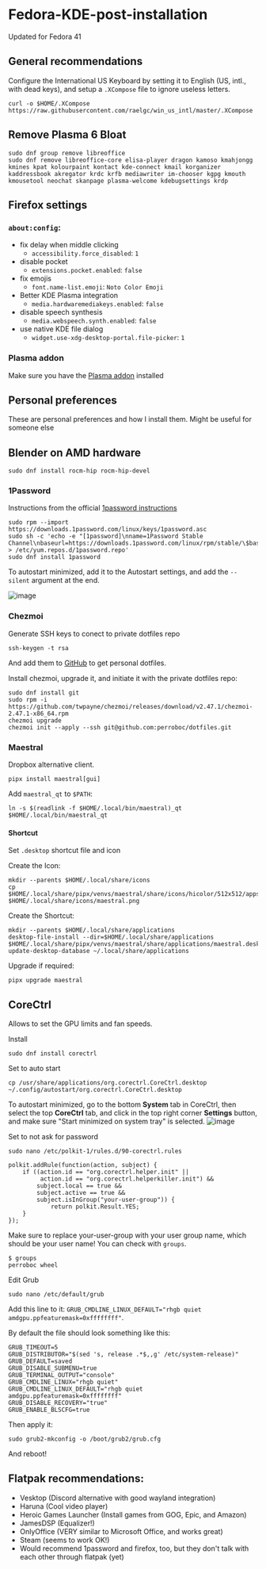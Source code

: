 # Fedora-KDE-post-installation

Updated for Fedora 41

## General recommendations

Configure the International US Keyboard by setting it to English (US, intl., with dead keys), and setup a `.XCompose` file to ignore useless letters.

```
curl -o $HOME/.XCompose https://raw.githubusercontent.com/raelgc/win_us_intl/master/.XCompose
```

## Remove Plasma 6 Bloat

```
sudo dnf group remove libreoffice
sudo dnf remove libreoffice-core elisa-player dragon kamoso kmahjongg kmines kpat kolourpaint kontact kde-connect kmail korganizer kaddressbook akregator krdc krfb mediawriter im-chooser kgpg kmouth kmousetool neochat skanpage plasma-welcome kdebugsettings krdp
```

## Firefox settings

### `about:config`:

- fix delay when middle clicking
  - `accessibility.force_disabled`: `1`
- disable pocket
  - `extensions.pocket.enabled`: `false`
- fix emojis
  - `font.name-list.emoji`: `Noto Color Emoji`
- Better KDE Plasma integration
  - `media.hardwaremediakeys.enabled`: `false`
- disable speech synthesis
  - `media.webspeech.synth.enabled`: `false`
- use native KDE file dialog
  - `widget.use-xdg-desktop-portal.file-picker`: `1`

### Plasma addon
Make sure you have the [Plasma addon](https://addons.mozilla.org/en-US/firefox/addon/plasma-integration/) installed


## Personal preferences

These are personal preferences and how I install them. Might be useful for someone else

## Blender on AMD hardware

```
sudo dnf install rocm-hip rocm-hip-devel
```

### 1Password

Instructions from the official [1password instructions](https://support.1password.com/install-linux/#fedora-or-red-hat-enterprise-linux)
```
sudo rpm --import https://downloads.1password.com/linux/keys/1password.asc
sudo sh -c 'echo -e "[1password]\nname=1Password Stable Channel\nbaseurl=https://downloads.1password.com/linux/rpm/stable/\$basearch\nenabled=1\ngpgcheck=1\nrepo_gpgcheck=1\ngpgkey=\"https://downloads.1password.com/linux/keys/1password.asc\"" > /etc/yum.repos.d/1password.repo'
sudo dnf install 1password
```

To autostart minimized, add it to the Autostart settings, and add the `--silent` argument at the end.

![image](https://github.com/user-attachments/assets/e7f292fc-b5ec-4523-a4c9-660e6d60cc8d)


### Chezmoi
Generate SSH keys to conect to private dotfiles repo
```
ssh-keygen -t rsa
```
And add them to [GitHub](https://github.com/settings/ssh/new) to get personal dotfiles.

Install chezmoi, upgrade it, and initiate it with the private dotfiles repo:
```
sudo dnf install git
sudo rpm -i https://github.com/twpayne/chezmoi/releases/download/v2.47.1/chezmoi-2.47.1-x86_64.rpm
chezmoi upgrade
chezmoi init --apply --ssh git@github.com:perroboc/dotfiles.git
```

### Maestral
Dropbox alternative client.
```
pipx install maestral[gui]
```

Add `maestral_qt` to `$PATH`:
```shell
ln -s $(readlink -f $HOME/.local/bin/maestral)_qt $HOME/.local/bin/maestral_qt
```

#### Shortcut

Set `.desktop` shortcut file and icon

Create the Icon:
```
mkdir --parents $HOME/.local/share/icons
cp $HOME/.local/share/pipx/venvs/maestral/share/icons/hicolor/512x512/apps/maestral.png $HOME/.local/share/icons/maestral.png
```

Create the Shortcut:
```
mkdir --parents $HOME/.local/share/applications
desktop-file-install --dir=$HOME/.local/share/applications $HOME/.local/share/pipx/venvs/maestral/share/applications/maestral.desktop
update-desktop-database ~/.local/share/applications
```

Upgrade if required:
```
pipx upgrade maestral
```

## CoreCtrl

Allows to set the GPU limits and fan speeds.

Install
```
sudo dnf install corectrl
```

Set to auto start
```
cp /usr/share/applications/org.corectrl.CoreCtrl.desktop ~/.config/autostart/org.corectrl.CoreCtrl.desktop
```

To autostart minimized, go to the bottom **System** tab in CoreCtrl, then select the top **CoreCtrl** tab, and click in the top right corner **Settings** button, and make sure "Start minimized on system tray" is selected.
![image](https://github.com/user-attachments/assets/cd7f501f-d15a-4e5b-99b3-24799e05c797)


Set to not ask for password
```
sudo nano /etc/polkit-1/rules.d/90-corectrl.rules
```
```
polkit.addRule(function(action, subject) {
    if ((action.id == "org.corectrl.helper.init" ||
         action.id == "org.corectrl.helperkiller.init") &&
        subject.local == true &&
        subject.active == true &&
        subject.isInGroup("your-user-group")) {
            return polkit.Result.YES;
    }
});
```
Make sure to replace your-user-group with your user group name, which should be your user name! You can check with `groups`.
```console
$ groups
perroboc wheel
```

Edit Grub
```
sudo nano /etc/default/grub
```

Add this line to it: `GRUB_CMDLINE_LINUX_DEFAULT="rhgb quiet amdgpu.ppfeaturemask=0xffffffff"`.

By default the file should look something like this:
```
GRUB_TIMEOUT=5
GRUB_DISTRIBUTOR="$(sed 's, release .*$,,g' /etc/system-release)"
GRUB_DEFAULT=saved
GRUB_DISABLE_SUBMENU=true
GRUB_TERMINAL_OUTPUT="console"
GRUB_CMDLINE_LINUX="rhgb quiet"
GRUB_CMDLINE_LINUX_DEFAULT="rhgb quiet amdgpu.ppfeaturemask=0xffffffff"
GRUB_DISABLE_RECOVERY="true"
GRUB_ENABLE_BLSCFG=true
```

Then apply it:
```
sudo grub2-mkconfig -o /boot/grub2/grub.cfg
```

And reboot!

## Flatpak recommendations:

- Vesktop (Discord alternative with good wayland integration)
- Haruna (Cool video player)
- Heroic Games Launcher (Install games from GOG, Epic, and Amazon)
- JamesDSP (Equalizer!)
- OnlyOffice (VERY similar to Microsoft Office, and works great)
- Steam (seems to work OK!)
- Would recommend 1password and firefox, too, but they don't talk with each other through flatpak (yet)
